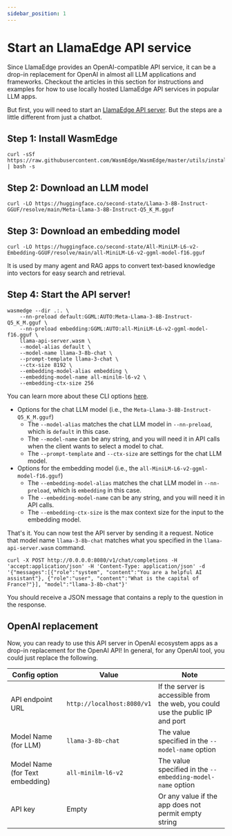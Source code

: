 ```yaml
---
sidebar_position: 1
---
```


# Start an LlamaEdge API service

Since LlamaEdge provides an OpenAI-compatible API service, it can be a drop-in replacement for OpenAI in almost all LLM applications and frameworks. 
Checkout the articles in this section for instructions and examples for how to use locally hosted LlamaEdge API services in popular LLM apps.

But first, you will need to start an [LlamaEdge API server](https://github.com/LlamaEdge/LlamaEdge/tree/main/api-server). But the steps are a little different from just a chatbot.

## Step 1: Install WasmEdge

```
curl -sSf https://raw.githubusercontent.com/WasmEdge/WasmEdge/master/utils/install_v2.sh | bash -s
```

## Step 2: Download an LLM model

```
curl -LO https://huggingface.co/second-state/Llama-3-8B-Instruct-GGUF/resolve/main/Meta-Llama-3-8B-Instruct-Q5_K_M.gguf
```

## Step 3: Download an embedding model

```
curl -LO https://huggingface.co/second-state/All-MiniLM-L6-v2-Embedding-GGUF/resolve/main/all-MiniLM-L6-v2-ggml-model-f16.gguf
```

It is used by many agent and RAG apps to convert text-based knowledge into vectors for easy search and retrieval.

## Step 4: Start the API server!

```
wasmedge --dir .:. \
    --nn-preload default:GGML:AUTO:Meta-Llama-3-8B-Instruct-Q5_K_M.gguf \
    --nn-preload embedding:GGML:AUTO:all-MiniLM-L6-v2-ggml-model-f16.gguf \
    llama-api-server.wasm \
    --model-alias default \
    --model-name llama-3-8b-chat \
    --prompt-template llama-3-chat \
    --ctx-size 8192 \
    --embedding-model-alias embedding \
    --embedding-model-name all-minilm-l6-v2 \
    --embedding-ctx-size 256
```

You can learn more about these CLI options [here](https://github.com/LlamaEdge/LlamaEdge/tree/main/api-server).

* Options for the chat LLM model (i.e., the `Meta-Llama-3-8B-Instruct-Q5_K_M.gguf`)
    * The `--model-alias` matches the chat LLM model in `--nn-preload`, which is `default` in this case.
    * The `--model-name` can be any string, and you will need it in API calls when the client wants to select a model to chat.
    * The `--prompt-template` and `--ctx-size` are settings for the chat LLM model.
* Options for the embedding model (i.e., the `all-MiniLM-L6-v2-ggml-model-f16.gguf`)
    * The `--embedding-model-alias` matches the chat LLM model in `--nn-preload`, which is `embedding` in this case.
    * The `--embedding-model-name` can be any string, and you will need it in API calls.
    * The `--embedding-ctx-size` is the max context size for the input to the embedding model.

That's it. You can now test the API server by sending it a request.
Notice that model name `llama-3-8b-chat` matches what you specified in the `llama-api-server.wasm` command.

```
curl -X POST http://0.0.0.0:8080/v1/chat/completions -H 'accept:application/json' -H 'Content-Type: application/json' -d '{"messages":[{"role":"system", "content":"You are a helpful AI assistant"}, {"role":"user", "content":"What is the capital of France?"}], "model":"llama-3-8b-chat"}'
```

You should receive a JSON message that contains a reply to the question in the response.

## OpenAI replacement

Now, you can ready to use this API server in OpenAI ecosystem apps as a drop-in replacement for the OpenAI API!
In general, for any OpenAI tool, you could just replace the following.

|Config option | Value | Note |
|-----|--------|-------|
| API endpoint URL | `http://localhost:8080/v1` | If the server is accessible from the web, you could use the public IP and port |
| Model Name (for LLM) | `llama-3-8b-chat` | The value specified in the `--model-name` option |
| Model Name (for Text embedding) | `all-minilm-l6-v2` | The value specified in the `--embedding-model-name` option |
| API key | Empty | Or any value if the app does not permit empty string |


